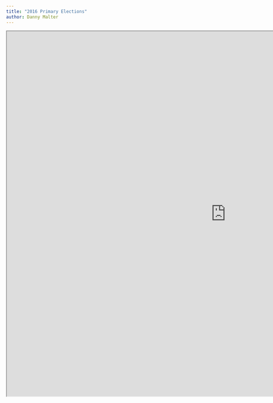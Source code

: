 ```yaml
---
title: "2016 Primary Elections"
author: Danny Malter
---
```


<iframe src="https://public.tableau.com/profile/dim302#!/vizhome/2016PrimaryElection/Dashboard" width="1200" height="1000"></iframe>
